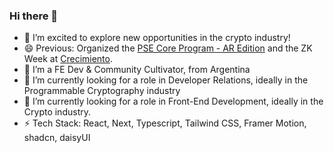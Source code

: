 ### Hi there 👋
- 🔭 I’m excited to explore new opportunities in the crypto industry!
- 😄 Previous: Organized the [PSE Core Program - AR Edition](https://pse-team.notion.site/PSE-Core-Program-2024-64ae61c3d7e74bf4bf9c15914ef22460) and the ZK Week at [Crecimiento](https://www.aleph.crecimiento.build/).
- 🌱 I’m a FE Dev & Community Cultivator, from Argentina
- 🔐 I’m currently looking for a role in Developer Relations, ideally in the Programmable Cryptography industry 
- 🔐 I’m currently looking for a role in Front-End Development, ideally in the Crypto industry.
- ⚡ Tech Stack: React, Next, Typescript, Tailwind CSS, Framer Motion, shadcn, daisyUI
<!--
**lucilapastore/lucilapastore** is a ✨ _special_ ✨ repository because its `README.md` (this file) appears on your GitHub profile.
- 🤔 I’m looking for help with ...
- 💬 Ask me about ...
- 😄 I’d especially love to work at a startup on a tight-knit team where I can make an impact quickly 🚀

- 📫 How to reach me: ...
-->
